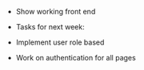 - Show working front end

- Tasks for next week:
- Implement user role based 
- Work on authentication for all pages

